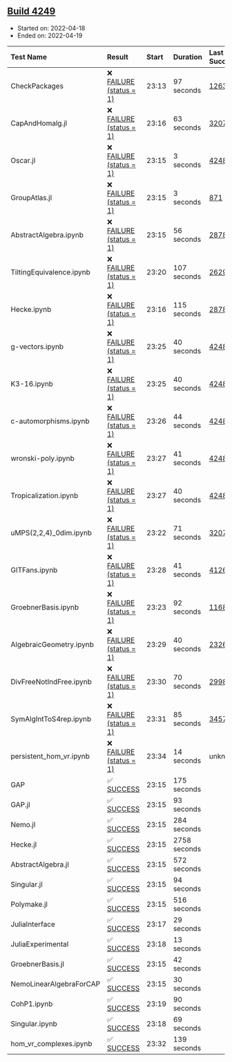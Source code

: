 ## [Build 4249](https://oscarci.mathematik.uni-kl.de/job/oscar-stable/4249/)

* Started on: 2022-04-18
* Ended on: 2022-04-19

| Test Name    | Result | Start | Duration | Last Success | First Failure |
|:-------------|:-------|:------|:---------|:-------------|:--------------|
| CheckPackages | ❌ [FAILURE (status = 1)](https://oscarci.mathematik.uni-kl.de/job/oscar-stable/4249/artifact/logs/build-4249/CheckPackages.log) | 23:13 | 97 seconds | [1263](https://oscarci.mathematik.uni-kl.de/job/oscar-stable/1263/) | [1264](https://oscarci.mathematik.uni-kl.de/job/oscar-stable/1264/) |
| CapAndHomalg.jl | ❌ [FAILURE (status = 1)](https://oscarci.mathematik.uni-kl.de/job/oscar-stable/4249/artifact/logs/build-4249/CapAndHomalg.jl.log) | 23:16 | 63 seconds | [3207](https://oscarci.mathematik.uni-kl.de/job/oscar-stable/3207/) | [3208](https://oscarci.mathematik.uni-kl.de/job/oscar-stable/3208/) |
| Oscar.jl | ❌ [FAILURE (status = 1)](https://oscarci.mathematik.uni-kl.de/job/oscar-stable/4249/artifact/logs/build-4249/Oscar.jl.log) | 23:15 | 3 seconds | [4248](https://oscarci.mathematik.uni-kl.de/job/oscar-stable/4248/) | [4249](https://oscarci.mathematik.uni-kl.de/job/oscar-stable/4249/) |
| GroupAtlas.jl | ❌ [FAILURE (status = 1)](https://oscarci.mathematik.uni-kl.de/job/oscar-stable/4249/artifact/logs/build-4249/GroupAtlas.jl.log) | 23:15 | 3 seconds | [871](https://oscarci.mathematik.uni-kl.de/job/oscar-stable/871/) | [872](https://oscarci.mathematik.uni-kl.de/job/oscar-stable/872/) |
| AbstractAlgebra.ipynb | ❌ [FAILURE (status = 1)](https://oscarci.mathematik.uni-kl.de/job/oscar-stable/4249/artifact/logs/build-4249/AbstractAlgebra.ipynb.log) | 23:15 | 56 seconds | [2878](https://oscarci.mathematik.uni-kl.de/job/oscar-stable/2878/) | [2879](https://oscarci.mathematik.uni-kl.de/job/oscar-stable/2879/) |
| TiltingEquivalence.ipynb | ❌ [FAILURE (status = 1)](https://oscarci.mathematik.uni-kl.de/job/oscar-stable/4249/artifact/logs/build-4249/TiltingEquivalence.ipynb.log) | 23:20 | 107 seconds | [2629](https://oscarci.mathematik.uni-kl.de/job/oscar-stable/2629/) | [2630](https://oscarci.mathematik.uni-kl.de/job/oscar-stable/2630/) |
| Hecke.ipynb | ❌ [FAILURE (status = 1)](https://oscarci.mathematik.uni-kl.de/job/oscar-stable/4249/artifact/logs/build-4249/Hecke.ipynb.log) | 23:16 | 115 seconds | [2878](https://oscarci.mathematik.uni-kl.de/job/oscar-stable/2878/) | [2879](https://oscarci.mathematik.uni-kl.de/job/oscar-stable/2879/) |
| g-vectors.ipynb | ❌ [FAILURE (status = 1)](https://oscarci.mathematik.uni-kl.de/job/oscar-stable/4249/artifact/logs/build-4249/g-vectors.ipynb.log) | 23:25 | 40 seconds | [4248](https://oscarci.mathematik.uni-kl.de/job/oscar-stable/4248/) | [4249](https://oscarci.mathematik.uni-kl.de/job/oscar-stable/4249/) |
| K3-16.ipynb | ❌ [FAILURE (status = 1)](https://oscarci.mathematik.uni-kl.de/job/oscar-stable/4249/artifact/logs/build-4249/K3-16.ipynb.log) | 23:25 | 40 seconds | [4248](https://oscarci.mathematik.uni-kl.de/job/oscar-stable/4248/) | [4249](https://oscarci.mathematik.uni-kl.de/job/oscar-stable/4249/) |
| c-automorphisms.ipynb | ❌ [FAILURE (status = 1)](https://oscarci.mathematik.uni-kl.de/job/oscar-stable/4249/artifact/logs/build-4249/c-automorphisms.ipynb.log) | 23:26 | 44 seconds | [4248](https://oscarci.mathematik.uni-kl.de/job/oscar-stable/4248/) | [4249](https://oscarci.mathematik.uni-kl.de/job/oscar-stable/4249/) |
| wronski-poly.ipynb | ❌ [FAILURE (status = 1)](https://oscarci.mathematik.uni-kl.de/job/oscar-stable/4249/artifact/logs/build-4249/wronski-poly.ipynb.log) | 23:27 | 41 seconds | [4248](https://oscarci.mathematik.uni-kl.de/job/oscar-stable/4248/) | [4249](https://oscarci.mathematik.uni-kl.de/job/oscar-stable/4249/) |
| Tropicalization.ipynb | ❌ [FAILURE (status = 1)](https://oscarci.mathematik.uni-kl.de/job/oscar-stable/4249/artifact/logs/build-4249/Tropicalization.ipynb.log) | 23:27 | 40 seconds | [4248](https://oscarci.mathematik.uni-kl.de/job/oscar-stable/4248/) | [4249](https://oscarci.mathematik.uni-kl.de/job/oscar-stable/4249/) |
| uMPS(2,2,4)_0dim.ipynb | ❌ [FAILURE (status = 1)](https://oscarci.mathematik.uni-kl.de/job/oscar-stable/4249/artifact/logs/build-4249/uMPS-2-2-4-_0dim.ipynb.log) | 23:22 | 71 seconds | [3207](https://oscarci.mathematik.uni-kl.de/job/oscar-stable/3207/) | [3208](https://oscarci.mathematik.uni-kl.de/job/oscar-stable/3208/) |
| GITFans.ipynb | ❌ [FAILURE (status = 1)](https://oscarci.mathematik.uni-kl.de/job/oscar-stable/4249/artifact/logs/build-4249/GITFans.ipynb.log) | 23:28 | 41 seconds | [4126](https://oscarci.mathematik.uni-kl.de/job/oscar-stable/4126/) | [4127](https://oscarci.mathematik.uni-kl.de/job/oscar-stable/4127/) |
| GroebnerBasis.ipynb | ❌ [FAILURE (status = 1)](https://oscarci.mathematik.uni-kl.de/job/oscar-stable/4249/artifact/logs/build-4249/GroebnerBasis.ipynb.log) | 23:23 | 92 seconds | [1168](https://oscarci.mathematik.uni-kl.de/job/oscar-stable/1168/) | [1169](https://oscarci.mathematik.uni-kl.de/job/oscar-stable/1169/) |
| AlgebraicGeometry.ipynb | ❌ [FAILURE (status = 1)](https://oscarci.mathematik.uni-kl.de/job/oscar-stable/4249/artifact/logs/build-4249/AlgebraicGeometry.ipynb.log) | 23:29 | 40 seconds | [2326](https://oscarci.mathematik.uni-kl.de/job/oscar-stable/2326/) | [2327](https://oscarci.mathematik.uni-kl.de/job/oscar-stable/2327/) |
| DivFreeNotIndFree.ipynb | ❌ [FAILURE (status = 1)](https://oscarci.mathematik.uni-kl.de/job/oscar-stable/4249/artifact/logs/build-4249/DivFreeNotIndFree.ipynb.log) | 23:30 | 70 seconds | [2998](https://oscarci.mathematik.uni-kl.de/job/oscar-stable/2998/) | [2999](https://oscarci.mathematik.uni-kl.de/job/oscar-stable/2999/) |
| SymAlgIntToS4rep.ipynb | ❌ [FAILURE (status = 1)](https://oscarci.mathematik.uni-kl.de/job/oscar-stable/4249/artifact/logs/build-4249/SymAlgIntToS4rep.ipynb.log) | 23:31 | 85 seconds | [3457](https://oscarci.mathematik.uni-kl.de/job/oscar-stable/3457/) | [3458](https://oscarci.mathematik.uni-kl.de/job/oscar-stable/3458/) |
| persistent_hom_vr.ipynb | ❌ [FAILURE (status = 1)](https://oscarci.mathematik.uni-kl.de/job/oscar-stable/4249/artifact/logs/build-4249/persistent_hom_vr.ipynb.log) | 23:34 | 14 seconds | unknown | unknown |
| GAP | ✅ [SUCCESS](https://oscarci.mathematik.uni-kl.de/job/oscar-stable/4249/artifact/logs/build-4249/GAP.log) | 23:15 | 175 seconds |  |  |
| GAP.jl | ✅ [SUCCESS](https://oscarci.mathematik.uni-kl.de/job/oscar-stable/4249/artifact/logs/build-4249/GAP.jl.log) | 23:15 | 93 seconds |  |  |
| Nemo.jl | ✅ [SUCCESS](https://oscarci.mathematik.uni-kl.de/job/oscar-stable/4249/artifact/logs/build-4249/Nemo.jl.log) | 23:15 | 284 seconds |  |  |
| Hecke.jl | ✅ [SUCCESS](https://oscarci.mathematik.uni-kl.de/job/oscar-stable/4249/artifact/logs/build-4249/Hecke.jl.log) | 23:15 | 2758 seconds |  |  |
| AbstractAlgebra.jl | ✅ [SUCCESS](https://oscarci.mathematik.uni-kl.de/job/oscar-stable/4249/artifact/logs/build-4249/AbstractAlgebra.jl.log) | 23:15 | 572 seconds |  |  |
| Singular.jl | ✅ [SUCCESS](https://oscarci.mathematik.uni-kl.de/job/oscar-stable/4249/artifact/logs/build-4249/Singular.jl.log) | 23:15 | 94 seconds |  |  |
| Polymake.jl | ✅ [SUCCESS](https://oscarci.mathematik.uni-kl.de/job/oscar-stable/4249/artifact/logs/build-4249/Polymake.jl.log) | 23:15 | 516 seconds |  |  |
| JuliaInterface | ✅ [SUCCESS](https://oscarci.mathematik.uni-kl.de/job/oscar-stable/4249/artifact/logs/build-4249/JuliaInterface.log) | 23:17 | 29 seconds |  |  |
| JuliaExperimental | ✅ [SUCCESS](https://oscarci.mathematik.uni-kl.de/job/oscar-stable/4249/artifact/logs/build-4249/JuliaExperimental.log) | 23:18 | 13 seconds |  |  |
| GroebnerBasis.jl | ✅ [SUCCESS](https://oscarci.mathematik.uni-kl.de/job/oscar-stable/4249/artifact/logs/build-4249/GroebnerBasis.jl.log) | 23:15 | 42 seconds |  |  |
| NemoLinearAlgebraForCAP | ✅ [SUCCESS](https://oscarci.mathematik.uni-kl.de/job/oscar-stable/4249/artifact/logs/build-4249/NemoLinearAlgebraForCAP.log) | 23:15 | 30 seconds |  |  |
| CohP1.ipynb | ✅ [SUCCESS](https://oscarci.mathematik.uni-kl.de/job/oscar-stable/4249/artifact/logs/build-4249/CohP1.ipynb.log) | 23:19 | 90 seconds |  |  |
| Singular.ipynb | ✅ [SUCCESS](https://oscarci.mathematik.uni-kl.de/job/oscar-stable/4249/artifact/logs/build-4249/Singular.ipynb.log) | 23:18 | 69 seconds |  |  |
| hom_vr_complexes.ipynb | ✅ [SUCCESS](https://oscarci.mathematik.uni-kl.de/job/oscar-stable/4249/artifact/logs/build-4249/hom_vr_complexes.ipynb.log) | 23:32 | 139 seconds |  |  |
